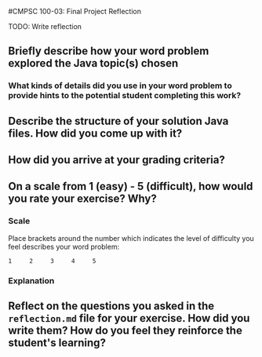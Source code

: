 #CMPSC 100-03: Final Project Reflection

TODO: Write reflection

## Briefly describe how your word problem explored the Java topic(s) chosen

### What kinds of details did you use in your word problem to provide hints to the potential student completing this work?

## Describe the structure of your solution Java files. How did you come up with it?

## How did you arrive at your grading criteria?

## On a scale from 1 (easy) - 5 (difficult), how would you rate your exercise? Why?

### Scale

Place brackets around the number which indicates the level of difficulty you feel describes your word problem:

`1     2     3     4     5`

### Explanation

## Reflect on the questions you asked in the `reflection.md` file for your exercise. How did you write them? How do you feel they reinforce the student's learning?
